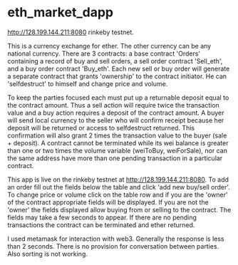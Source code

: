 # eth_market_dapp

http://128.199.144.211:8080 rinkeby testnet.

This is a currency exchange for ether. The other currency can be any national currency. There are 3 contracts: a base contract 'Orders' containing a record of buy and sell orders, a sell order contract 'Sell_eth', and a buy order contract 'Buy_eth'. Each new sell or buy order will generate a separate contract that grants 'ownership' to the contract initiator. He can 'selfdestruct' to himself and change price and volume.

To keep the parties focused each must put up a returnable deposit equal to the contract amount. Thus a sell action will require twice the transaction value and a buy action requires a deposit of the contract amount. A buyer will send local currency to the seller who will confirm receipt because her deposit will be returned or access to selfdestruct returned. This confirmation will also grant 2 times the transaction value to the buyer (sale + deposit). A contract cannot be terminated while its wei balance is greater than one or two times the volume variable (weiToBuy, weiForSale), nor can the same address have more than one pending transaction in a particular contract.

This app is live on the rinkeby testnet at http://128.199.144.211:8080. To add an order fill out the fields below the table and click 'add new buy/sell order'. To change price or volume click on the table row and if you are the 'owner' of the contract appropriate fields will be displayed. If you are not the 'owner' the fields displayed allow buying from or selling to the contract. The fields may take a few seconds to appear. If there are no pending transactions the contract can be terminated and ether returned.

I used metamask for interaction with web3. Generally the response is less than 2 seconds.
There is no provision for conversation between parties. Also sorting is not working.
